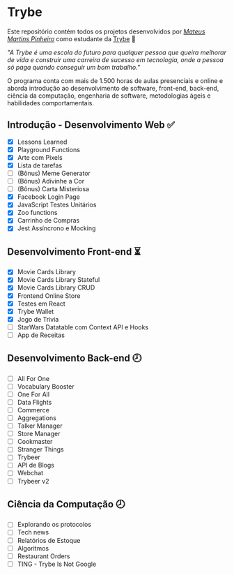 # Trybe

Este repositório contém todos os projetos desenvolvidos por _[Mateus Martins Pinheiro](https://www.linkedin.com/in/teudm/)_ como estudante da [Trybe](https://www.betrybe.com/) :rocket:

_"A Trybe é uma escola do futuro para qualquer pessoa que queira melhorar de vida e construir uma carreira de sucesso em tecnologia, onde a pessoa só paga quando conseguir um bom trabalho."_

O programa conta com mais de 1.500 horas de aulas presenciais e online e aborda introdução ao desenvolvimento de software, front-end, back-end, ciência da computação, engenharia de software, metodologias ágeis e habilidades comportamentais.

## Introdução - Desenvolvimento Web :white_check_mark:

- [x] Lessons Learned
- [x] Playground Functions
- [x] Arte com Pixels
- [x] Lista de tarefas
- [ ] (Bônus) Meme Generator
- [ ] (Bônus) Adivinhe a Cor
- [ ] (Bônus) Carta Misteriosa
- [x] Facebook Login Page
- [x] JavaScript Testes Unitários
- [x] Zoo functions
- [x] Carrinho de Compras
- [x] Jest Assíncrono e Mocking

## Desenvolvimento Front-end :hourglass_flowing_sand:

- [x] Movie Cards Library
- [x] Movie Cards Library Stateful
- [x] Movie Cards Library CRUD
- [x] Frontend Online Store
- [x] Testes em React
- [x] Trybe Wallet
- [x] Jogo de Trivia
- [ ] StarWars Datatable com Context API e Hooks
- [ ] App de Receitas

## Desenvolvimento Back-end 🕗

- [ ] All For One
- [ ] Vocabulary Booster
- [ ] One For All
- [ ] Data Flights
- [ ] Commerce
- [ ] Aggregations
- [ ] Talker Manager
- [ ] Store Manager
- [ ] Cookmaster
- [ ] Stranger Things
- [ ] Trybeer
- [ ] API de Blogs
- [ ] Webchat
- [ ] Trybeer v2

## Ciência da Computação 🕗

- [ ] Explorando os protocolos
- [ ] Tech news
- [ ] Relatórios de Estoque
- [ ] Algoritmos
- [ ] Restaurant Orders
- [ ] TING - Trybe Is Not Google
